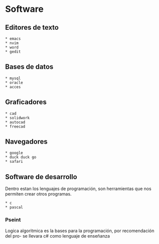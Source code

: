 # Software

## Editores de texto

    * emacs
    * nvim
    * word
    * gedit

## Bases de datos

    * mysql
    * oracle
    * acces

## Graficadores

    * cad
    * solidwork
    * autocad
    * freecad

## Navegadores

    * google
    * duck duck go
    * safari

## Software de desarrollo

Dentro estan los lenguajes de programación, son herramientas que nos permiten
crear otros programas.

    * c
    * pascal

### Pseint

Logica algoritmica es la bases para la programación, por recomendación del pro-
se llevara c# como lenguaje de enseñanza
